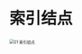 # 索引结点

<img src="https://cvp.oss-cn-shanghai.aliyuncs.com/picgo/202402011435657.png" alt="01 索引结点" style="zoom:50%;" />